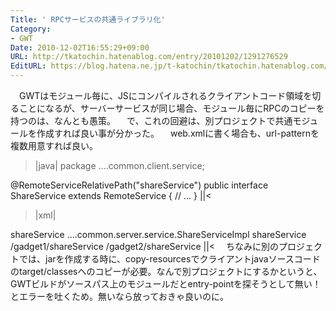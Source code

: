 ```yaml
---
Title: ' RPCサービスの共通ライブラリ化'
Category:
- GWT
Date: 2010-12-02T16:55:29+09:00
URL: http://tkatochin.hatenablog.com/entry/20101202/1291276529
EditURL: https://blog.hatena.ne.jp/t-katochin/tkatochin.hatenablog.com/atom/entry/6653586347154753198
---
```


　GWTはモジュール毎に、JSにコンパイルされるクライアントコード領域を切ることになるが、サーバーサービスが同じ場合、モジュール毎にRPCのコピーを持つのは、なんとも愚策。
　で、これの回避は、別プロジェクトで共通モジュールを作成すれば良い事が分かった。
　web.xmlに書く場合も、url-patternを複数用意すれば良い。
>|java|
package ....common.client.service;

@RemoteServiceRelativePath("shareService")
public interface ShareService extends RemoteService {
  // ...
}
||<
>|xml|
<servlet>
  <servlet-name>shareService</servlet-name>
  <servlet-class>....common.server.service.ShareServiceImpl</servlet-class>
</servlet>
<servlet-mapping>
  <servlet-name>shareService</servlet-name>
  <url-pattern>/gadget1/shareService</url-pattern>
  <url-pattern>/gadget2/shareService</url-pattern>
</servlet-mapping>
||<
　ちなみに別のプロジェクトでは、jarを作成する時に、copy-resourcesでクライアントjavaソースコードのtarget/classesへのコピーが必要。なんで別プロジェクトにするかというと、GWTビルドがソースパス上のモジュールだとentry-pointを探そうとして無い！とエラーを吐くため。無いなら放っておきゃ良いのに。

